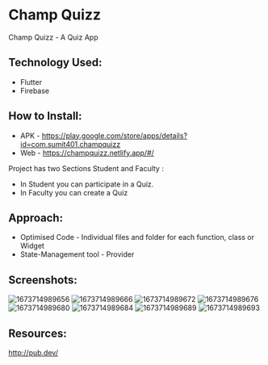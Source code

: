 # Champ Quizz

Champ Quizz - A Quiz App


## Technology Used:
- Flutter
- Firebase

## How to Install:
- APK - https://play.google.com/store/apps/details?id=com.sumit401.champquizz
- Web - https://champquizz.netlify.app/#/

Project has two Sections Student and Faculty :
- In Student you can participate in a Quiz.
- In Faculty you can create a Quiz


## Approach:

- Optimised Code - Individual files and folder for each function, class or Widget
- State-Management tool - Provider

## Screenshots:
![1673714989656](https://user-images.githubusercontent.com/38547258/212751157-c4ba983c-3f94-4929-ab35-df947a3ead8f.jpg)
![1673714989666](https://user-images.githubusercontent.com/38547258/212751207-77e73b83-1210-4c9e-9a0a-ad36184e59c6.jpg)
![1673714989672](https://user-images.githubusercontent.com/38547258/212751235-4a440582-d173-469e-8392-2efcc7f72758.jpg)
![1673714989676](https://user-images.githubusercontent.com/38547258/212751243-c8c08eda-68f3-4d8f-bf28-cfbc697bf5b3.jpg)
![1673714989680](https://user-images.githubusercontent.com/38547258/212751259-05b43052-9c2e-468a-a0dd-09be8d02716d.jpg)
![1673714989684](https://user-images.githubusercontent.com/38547258/212751266-dc88b0af-f198-49a4-9534-7e2cd62444a7.jpg)
![1673714989689](https://user-images.githubusercontent.com/38547258/212751279-7d30018b-eae8-47fe-aef6-91532cdcf014.jpg)
![1673714989693](https://user-images.githubusercontent.com/38547258/212751289-c4f1880d-be09-403a-b063-c43f21d3f839.jpg)



## Resources:
http://pub.dev/
